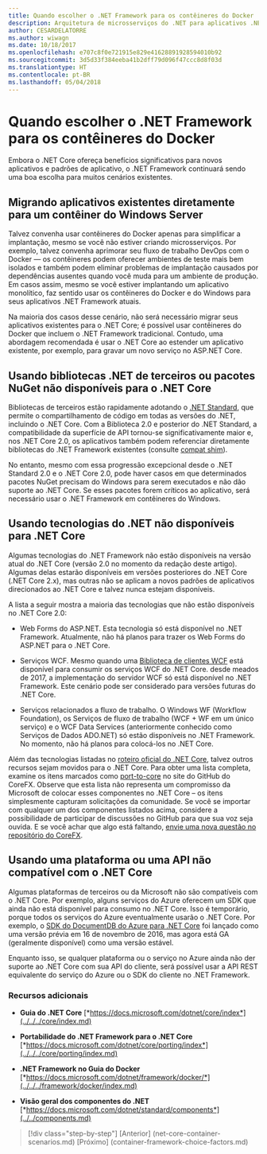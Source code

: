 ```yaml
---
title: Quando escolher o .NET Framework para os contêineres do Docker
description: Arquitetura de microsserviços do .NET para aplicativos .NET em contêineres | Quando escolher o .NET Framework para os contêineres do Docker
author: CESARDELATORRE
ms.author: wiwagn
ms.date: 10/18/2017
ms.openlocfilehash: e707c8f0e721915e829e41628891928594010b92
ms.sourcegitcommit: 3d5d33f384eeba41b2dff79d096f47ccc8d8f03d
ms.translationtype: HT
ms.contentlocale: pt-BR
ms.lasthandoff: 05/04/2018
---
```

# <a name="when-to-choose-net-framework-for-docker-containers"></a>Quando escolher o .NET Framework para os contêineres do Docker

Embora o .NET Core ofereça benefícios significativos para novos aplicativos e padrões de aplicativo, o .NET Framework continuará sendo uma boa escolha para muitos cenários existentes.

## <a name="migrating-existing-applications-directly-to-a-windows-server-container"></a>Migrando aplicativos existentes diretamente para um contêiner do Windows Server

Talvez convenha usar contêineres do Docker apenas para simplificar a implantação, mesmo se você não estiver criando microsserviços. Por exemplo, talvez convenha aprimorar seu fluxo de trabalho DevOps com o Docker — os contêineres podem oferecer ambientes de teste mais bem isolados e também podem eliminar problemas de implantação causados por dependências ausentes quando você muda para um ambiente de produção. Em casos assim, mesmo se você estiver implantando um aplicativo monolítico, faz sentido usar os contêineres do Docker e do Windows para seus aplicativos .NET Framework atuais.

Na maioria dos casos desse cenário, não será necessário migrar seus aplicativos existentes para o .NET Core; é possível usar contêineres do Docker que incluem o .NET Framework tradicional. Contudo, uma abordagem recomendada é usar o .NET Core ao estender um aplicativo existente, por exemplo, para gravar um novo serviço no ASP.NET Core.

## <a name="using-third-party-net-libraries-or-nuget-packages-not-available-for-net-core"></a>Usando bibliotecas .NET de terceiros ou pacotes NuGet não disponíveis para o .NET Core

Bibliotecas de terceiros estão rapidamente adotando o [.NET Standard](../../net-standard.md), que permite o compartilhamento de código em todas as versões do .NET, incluindo o .NET Core. Com a Biblioteca 2.0 e posterior do .NET Standard, a compatibilidade da superfície de API tornou-se significativamente maior e, nos .NET Core 2.0, os aplicativos também podem referenciar diretamente bibliotecas do .NET Framework existentes (consulte [compat shim](https://github.com/dotnet/standard/blob/master/docs/faq.md#how-does-net-standard-versioning-work)).

No entanto, mesmo com essa progressão excepcional desde o .NET Standard 2.0 e o .NET Core 2.0, pode haver casos em que determinados pacotes NuGet precisam do Windows para serem executados e não dão suporte ao .NET Core. Se esses pacotes forem críticos ao aplicativo, será necessário usar o .NET Framework em contêineres do Windows.

## <a name="using-net-technologies-not-available-for-net-core"></a>Usando tecnologias do .NET não disponíveis para .NET Core 

Algumas tecnologias do .NET Framework não estão disponíveis na versão atual do .NET Core (versão 2.0 no momento da redação deste artigo). Algumas delas estarão disponíveis em versões posteriores do .NET Core (.NET Core 2.x), mas outras não se aplicam a novos padrões de aplicativos direcionados ao .NET Core e talvez nunca estejam disponíveis.

A lista a seguir mostra a maioria das tecnologias que não estão disponíveis no .NET Core 2.0:

-   Web Forms do ASP.NET. Esta tecnologia só está disponível no .NET Framework. Atualmente, não há planos para trazer os Web Forms do ASP.NET para o .NET Core.

-   Serviços WCF. Mesmo quando uma [Biblioteca de clientes WCF](https://github.com/dotnet/wcf) está disponível para consumir os serviços WCF do .NET Core. desde meados de 2017, a implementação do servidor WCF só está disponível no .NET Framework. Este cenário pode ser considerado para versões futuras do .NET Core.

-   Serviços relacionados a fluxo de trabalho. O Windows WF (Workflow Foundation), os Serviços de fluxo de trabalho (WCF + WF em um único serviço) e o WCF Data Services (anteriormente conhecido como Serviços de Dados ADO.NET) só estão disponíveis no .NET Framework. No momento, não há planos para colocá-los no .NET Core.

Além das tecnologias listadas no [roteiro oficial do .NET Core](https://github.com/aspnet/Home/wiki/Roadmap), talvez outros recursos sejam movidos para o .NET Core. Para obter uma lista completa, examine os itens marcados como [port-to-core](https://github.com/dotnet/corefx/issues?q=is%3Aopen+is%3Aissue+label%3Aport-to-core) no site do GitHub do CoreFX. Observe que esta lista não representa um compromisso da Microsoft de colocar esses componentes no .NET Core – os itens simplesmente capturam solicitações da comunidade. Se você se importar com qualquer um dos componentes listados acima, considere a possibilidade de participar de discussões no GitHub para que sua voz seja ouvida. E se você achar que algo está faltando, [envie uma nova questão no repositório do CoreFX](https://github.com/dotnet/corefx/issues/new).

## <a name="using-a-platform-or-api-that-does-not-support-net-core"></a>Usando uma plataforma ou uma API não compatível com o .NET Core

Algumas plataformas de terceiros ou da Microsoft não são compatíveis com o .NET Core. Por exemplo, alguns serviços do Azure oferecem um SDK que ainda não está disponível para consumo no .NET Core. Isso é temporário, porque todos os serviços do Azure eventualmente usarão o .NET Core. Por exemplo, o [SDK do DocumentDB do Azure para .NET Core](https://www.nuget.org/packages/Microsoft.Azure.DocumentDB.Core/1.2.1) foi lançado como uma versão prévia em 16 de novembro de 2016, mas agora está GA (geralmente disponível) como uma versão estável.

Enquanto isso, se qualquer plataforma ou o serviço no Azure ainda não der suporte ao .NET Core com sua API do cliente, será possível usar a API REST equivalente do serviço do Azure ou o SDK do cliente no .NET Framework.

### <a name="additional-resources"></a>Recursos adicionais

-   **Guia do .NET Core**
    [*https://docs.microsoft.com/dotnet/core/index*](../../../core/index.md)

-   **Portabilidade do .NET Framework para o .NET Core**
    [*https://docs.microsoft.com/dotnet/core/porting/index*](../../../core/porting/index.md)

-   **.NET Framework no Guia do Docker**
    [*https://docs.microsoft.com/dotnet/framework/docker/*](../../../framework/docker/index.md)

-   **Visão geral dos componentes do .NET**
    [*https://docs.microsoft.com/dotnet/standard/components*](../../components.md)




>[!div class="step-by-step"]
[Anterior] (net-core-container-scenarios.md) [Próximo] (container-framework-choice-factors.md)
